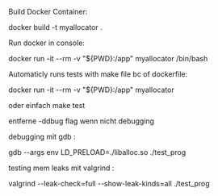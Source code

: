 Build Docker Container:

docker build -t myallocator .

Run docker in console:

docker run -it --rm -v "${PWD}:/app" myallocator /bin/bash

Automaticly runs tests with make file bc of dockerfile:

docker run -it --rm -v "${PWD}:/app" myallocator

oder einfach make test

entferne -ddbug flag wenn nicht debugging

debugging mit gdb :

gdb --args env LD_PRELOAD=./liballoc.so ./test_prog   

testing mem leaks mit valgrind :

valgrind --leak-check=full --show-leak-kinds=all ./test_prog
